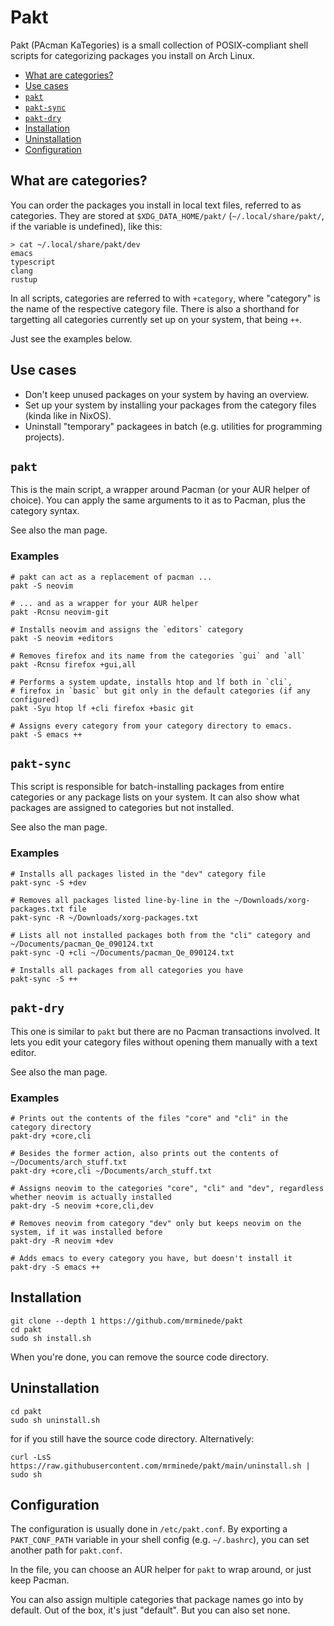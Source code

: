 # Pakt
Pakt (PAcman KaTegories) is a small collection of POSIX-compliant shell scripts for categorizing packages you install on Arch Linux.

- [What are categories?](#what-are-categories)
- [Use cases](#use-cases)
- [`pakt`](#pakt)
- [`pakt-sync`](#pakt-sync)
- [`pakt-dry`](#pakt-dry)
- [Installation](#installation)
- [Uninstallation](#uninstallation)
- [Configuration](#configuration)

## What are categories?
You can order the packages you install in local text files, referred to as categories. They are stored at `$XDG_DATA_HOME/pakt/` (`~/.local/share/pakt/`, if the variable is undefined), like this:

```
> cat ~/.local/share/pakt/dev
emacs
typescript
clang
rustup
```

In all scripts, categories are referred to with `+category`, where "category" is the name of the respective category file.
There is also a shorthand for targetting all categories currently set up on your system, that being `++`.

Just see the examples below.

## Use cases
- Don't keep unused packages on your system by having an overview.
- Set up your system by installing your packages from the category files (kinda like in NixOS).
- Uninstall "temporary" packagees in batch (e.g. utilities for programming projects).

## `pakt`
This is the main script, a wrapper around Pacman (or your AUR helper of choice). You can apply the same arguments to it as to Pacman, plus the category syntax.

See also the man page.

### Examples
```
# pakt can act as a replacement of pacman ...
pakt -S neovim

# ... and as a wrapper for your AUR helper
pakt -Rcnsu neovim-git

# Installs neovim and assigns the `editors` category
pakt -S neovim +editors

# Removes firefox and its name from the categories `gui` and `all`
pakt -Rcnsu firefox +gui,all

# Performs a system update, installs htop and lf both in `cli`,
# firefox in `basic` but git only in the default categories (if any configured)
pakt -Syu htop lf +cli firefox +basic git

# Assigns every category from your category directory to emacs.
pakt -S emacs ++
```

## `pakt-sync`
This script is responsible for batch-installing packages from entire categories or any package lists on your system. It can also show what packages are assigned to categories but not installed.

See also the man page.

### Examples
```
# Installs all packages listed in the "dev" category file
pakt-sync -S +dev

# Removes all packages listed line-by-line in the ~/Downloads/xorg-packages.txt file
pakt-sync -R ~/Downloads/xorg-packages.txt

# Lists all not installed packages both from the "cli" category and ~/Documents/pacman_Qe_090124.txt
pakt-sync -Q +cli ~/Documents/pacman_Qe_090124.txt

# Installs all packages from all categories you have
pakt-sync -S ++
```

## `pakt-dry`
This one is similar to `pakt` but there are no Pacman transactions involved. It lets you edit your category files without opening them manually with a text editor.

See also the man page.

### Examples
```
# Prints out the contents of the files "core" and "cli" in the category directory
pakt-dry +core,cli

# Besides the former action, also prints out the contents of ~/Documents/arch_stuff.txt
pakt-dry +core,cli ~/Documents/arch_stuff.txt

# Assigns neovim to the categories "core", "cli" and "dev", regardless whether neovim is actually installed
pakt-dry -S neovim +core,cli,dev

# Removes neovim from category "dev" only but keeps neovim on the system, if it was installed before
pakt-dry -R neovim +dev

# Adds emacs to every category you have, but doesn't install it
pakt-dry -S emacs ++
```

## Installation
```
git clone --depth 1 https://github.com/mrminede/pakt
cd pakt
sudo sh install.sh
```

When you're done, you can remove the source code directory.

## Uninstallation
```
cd pakt
sudo sh uninstall.sh
```

for if you still have the source code directory. Alternatively:

```
curl -LsS https://raw.githubusercontent.com/mrminede/pakt/main/uninstall.sh | sudo sh
```

## Configuration
The configuration is usually done in `/etc/pakt.conf`. By exporting a `PAKT_CONF_PATH` variable in your shell config (e.g. `~/.bashrc`), you can set another path for `pakt.conf`.

In the file, you can choose an AUR helper for `pakt` to wrap around, or just keep Pacman.

You can also assign multiple categories that package names go into by default. Out of the box, it's just "default". But you can also set none.
